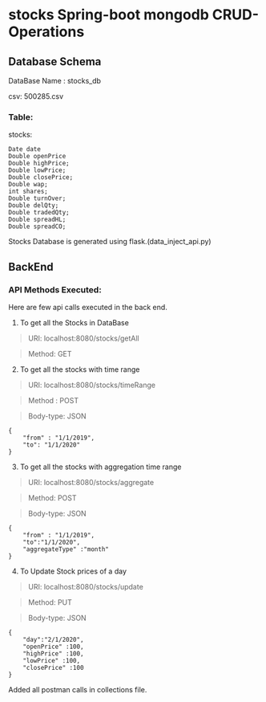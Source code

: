 # stocks Spring-boot mongodb CRUD-Operations

## Database Schema

DataBase Name : stocks_db

csv: 500285.csv

### Table:
stocks:
```
Date date          
Double openPrice
Double highPrice;
Double lowPrice;
Double closePrice;
Double wap;
int shares;
Double turnOver;
Double delQty;
Double tradedQty;
Double spreadHL;
Double spreadCO;

```
Stocks Database is generated using flask.(data_inject_api.py)

## BackEnd

### API Methods Executed:
Here are few api calls executed in the back end.

1. To get all the Stocks in DataBase


> URI: localhost:8080/stocks/getAll

> Method: GET

2. To get all the stocks with time range

> URI: localhost:8080/stocks/timeRange

> Method : POST

> Body-type: JSON 
```
{
	"from" : "1/1/2019",
	"to": "1/1/2020"
}
```

3. To get all the stocks with aggregation time range

> URI: localhost:8080/stocks/aggregate

> Method: POST

> Body-type: JSON 
```
{
	"from" : "1/1/2019",
	"to":"1/1/2020",
	"aggregateType" :"month"
}
```

4. To Update Stock prices of a day

> URI: localhost:8080/stocks/update

> Method: PUT

> Body-type: JSON 
```
{
	"day":"2/1/2020",
	"openPrice" :100,
	"highPrice" :100,
	"lowPrice" :100,
	"closePrice" :100
}
```
Added all postman calls in collections file.



